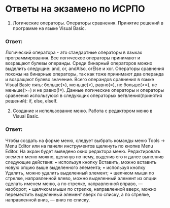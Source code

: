 # Ответы на экзамено по ИСРПО

1. Логические операторы. Операторы сравнения. Принятие решений в программе на языке Visual Basic.
### **Ответ**: 
Логический оператора - это стандартные операторы в языках программирования. Все логическое операторы принимают и возращают булевы операнды. Среди бинарный операторов можно выделить следущие: and, or, andAlso, orElse и xor. Операторы сравнения похожы на бинарные операторы, так как тоже принимают два операнда и возращают булево значение. Всего операндов сравнения в языке Visual Basic пять: больше(>), меньше(<), равно(=), не больше(<=), не меньше(>=) и не равно(!=).
Данные логические операторы и операторы сравнения используюся в следующих операторых ветвления(принятия решений): if, else, elseIf.

2. Создание и использование меню. Работа с редактором меню в Visual Basic.
### **Ответ**:
Чтобы создать на форме меню, следует выбрать команды меню Tools -> Menu Editor или на панели инструментов щелкнуть по кнопке Menu Editor. На экран будет выведено окно редактора меню. 
Редактировать элемент меню можно, щелкнув по нему, выделив его и далее выполнив следующие действия:
•	используя кнопку Вставить, можно вставить новую опцию выше выделенного элемента;
•	используя кнопку Удалить, можно удалить выделенный элемент;
•	щелчком мыши по стрелке, направленной влево, можно выделенный элемент из опции сделать именем меню, а по стрелке, направленной вправо, — наоборот;
•	щелчком мыши по стрелке, направленной вверх, можно переместить выделенный элемент вверх по списку, а по стрелке, направленной вниз, — вниз по списку.


